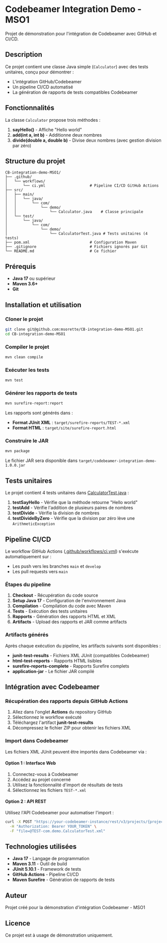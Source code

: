 # Codebeamer Integration Demo - MSO1

Projet de démonstration pour l'intégration de Codebeamer avec GitHub et CI/CD.

## Description

Ce projet contient une classe Java simple (`Calculator`) avec des tests unitaires, conçu pour démontrer :
- L'intégration GitHub/Codebeamer
- Un pipeline CI/CD automatisé
- La génération de rapports de tests compatibles Codebeamer

## Fonctionnalités

La classe `Calculator` propose trois méthodes :

1. **sayHello()** - Affiche "Hello world"
2. **add(int a, int b)** - Additionne deux nombres
3. **divide(double a, double b)** - Divise deux nombres (avec gestion division par zéro)

## Structure du projet

```
CB-integration-demo-MSO1/
├── .github/
│   └── workflows/
│       └── ci.yml                    # Pipeline CI/CD GitHub Actions
├── src/
│   ├── main/
│   │   └── java/
│   │       └── com/
│   │           └── demo/
│   │               └── Calculator.java    # Classe principale
│   └── test/
│       └── java/
│           └── com/
│               └── demo/
│                   └── CalculatorTest.java # Tests unitaires (4 tests)
├── pom.xml                           # Configuration Maven
├── .gitignore                        # Fichiers ignorés par Git
└── README.md                         # Ce fichier
```

## Prérequis

- **Java 17** ou supérieur
- **Maven 3.6+**
- **Git**

## Installation et utilisation

### Cloner le projet

```bash
git clone git@github.com:msorette/CB-integration-demo-MSO1.git
cd CB-integration-demo-MSO1
```

### Compiler le projet

```bash
mvn clean compile
```

### Exécuter les tests

```bash
mvn test
```

### Générer les rapports de tests

```bash
mvn surefire-report:report
```

Les rapports sont générés dans :
- **Format JUnit XML** : `target/surefire-reports/TEST-*.xml`
- **Format HTML** : `target/site/surefire-report.html`

### Construire le JAR

```bash
mvn package
```

Le fichier JAR sera disponible dans `target/codebeamer-integration-demo-1.0.0.jar`

## Tests unitaires

Le projet contient 4 tests unitaires dans [CalculatorTest.java](src/test/java/com/demo/CalculatorTest.java) :

1. **testSayHello** - Vérifie que la méthode retourne "Hello world"
2. **testAdd** - Vérifie l'addition de plusieurs paires de nombres
3. **testDivide** - Vérifie la division de nombres
4. **testDivideByZero** - Vérifie que la division par zéro lève une `ArithmeticException`

## Pipeline CI/CD

Le workflow GitHub Actions ([.github/workflows/ci.yml](.github/workflows/ci.yml)) s'exécute automatiquement sur :
- Les push vers les branches `main` et `develop`
- Les pull requests vers `main`

### Étapes du pipeline

1. **Checkout** - Récupération du code source
2. **Setup Java 17** - Configuration de l'environnement Java
3. **Compilation** - Compilation du code avec Maven
4. **Tests** - Exécution des tests unitaires
5. **Rapports** - Génération des rapports HTML et XML
6. **Artifacts** - Upload des rapports et JAR comme artifacts

### Artifacts générés

Après chaque exécution du pipeline, les artifacts suivants sont disponibles :

- **junit-test-results** - Fichiers XML JUnit (compatibles Codebeamer)
- **html-test-reports** - Rapports HTML lisibles
- **surefire-reports-complete** - Rapports Surefire complets
- **application-jar** - Le fichier JAR compilé

## Intégration avec Codebeamer

### Récupération des rapports depuis GitHub Actions

1. Allez dans l'onglet **Actions** du repository GitHub
2. Sélectionnez le workflow exécuté
3. Téléchargez l'artifact **junit-test-results**
4. Décompressez le fichier ZIP pour obtenir les fichiers XML

### Import dans Codebeamer

Les fichiers XML JUnit peuvent être importés dans Codebeamer via :

#### Option 1 : Interface Web
1. Connectez-vous à Codebeamer
2. Accédez au projet concerné
3. Utilisez la fonctionnalité d'import de résultats de tests
4. Sélectionnez les fichiers `TEST-*.xml`

#### Option 2 : API REST
Utilisez l'API Codebeamer pour automatiser l'import :

```bash
curl -X POST "https://your-codebeamer-instance/rest/v3/projects/{projectId}/test-runs" \
  -H "Authorization: Bearer YOUR_TOKEN" \
  -F "file=@TEST-com.demo.CalculatorTest.xml"
```

## Technologies utilisées

- **Java 17** - Langage de programmation
- **Maven 3.11** - Outil de build
- **JUnit 5.10.1** - Framework de tests
- **GitHub Actions** - Pipeline CI/CD
- **Maven Surefire** - Génération de rapports de tests

## Auteur

Projet créé pour la démonstration d'intégration Codebeamer - MSO1

## Licence

Ce projet est à usage de démonstration uniquement.
